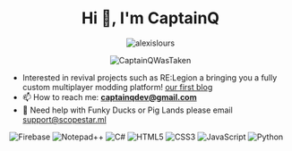 <h1 align="center">Hi 👋, I'm CaptainQ</h1>

<p align="center"> <img src= "https://github-readme-stats.vercel.app/api?username=CaptainQWasTaken&theme=github_dark" alt="alexislours" /> </p>



<p align="center"><img src="https://github-readme-stats.vercel.app/api/top-langs?username=CaptainQWasTaken&layout=compact&theme=github_dark" alt="CaptainQWasTaken"/> <br>

  <p align="center" </p>  
  
  





- Interested in revival projects such as RE:Legion a bringing you a fully custom multiplayer modding platform! [our first blog](https://relegion.tk/blog/)
- 📫 How to reach me: **[captainqdev@gmail.com](mailto:captainqdev@gmail.com)**
- 👀 Need help with Funky Ducks or Pig Lands please email [support@scopestar.ml](mailto:support@scopestar.ml)
  
![Firebase](https://img.shields.io/badge/Firebase-039BE5?style=for-the-badge&logo=Firebase&logoColor=white) ![Notepad++](https://img.shields.io/badge/Notepad++-90E59A.svg?style=for-the-badge&logo=notepad%2b%2b&logoColor=black) ![C#](https://img.shields.io/badge/c%23-%23239120.svg?style=for-the-badge&logo=c-sharp&logoColor=white) ![HTML5](https://img.shields.io/badge/html5-%23E34F26.svg?style=for-the-badge&logo=html5&logoColor=white) ![CSS3](https://img.shields.io/badge/css3-%231572B6.svg?style=for-the-badge&logo=css3&logoColor=white) ![JavaScript](https://img.shields.io/badge/javascript-%23323330.svg?style=for-the-badge&logo=javascript&logoColor=%23F7DF1E) ![Python](https://img.shields.io/badge/python-3670A0?style=for-the-badge&logo=python&logoColor=ffdd54)

<!---
CaptainQWasTaken/CaptainQWasTaken is a ✨ special ✨ repository because its `README.md` (this file) appears on your GitHub profile.
You can click the Preview link to take a look at your changes.
--->
